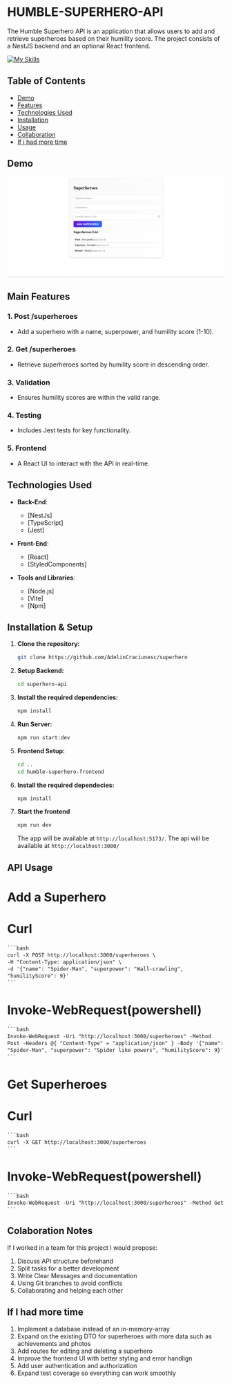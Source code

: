 # HUMBLE-SUPERHERO-API

The Humble Superhero API is an application that allows users to add and retrieve superheroes based on their humility score. The project consists of a NestJS backend and an optional React frontend.

[![My Skills](https://skillicons.dev/icons?i=ts,jest,nestjs,css,vite,react)](https://skillicons.dev)

## Table of Contents

- [Demo](#demo)
- [Features](#features)
- [Technologies Used](#technologies-used)
- [Installation](#installation)
- [Usage](#usage)
- [Collaboration](#colaboration-notes)
- [If i had more time](#if-i-had-more-time)

## Demo

![HUMBLE-SUPERHERO-API](assets/demo.png)

## Main Features

### 1. Post /superheroes
- Add a superhero with a name, superpower, and humility score (1-10).

### 2. Get /superheroes
- Retrieve superheroes sorted by humility score in descending order.

### 3. Validation
- Ensures humility scores are within the valid range.

### 4. Testing
- Includes Jest tests for key functionality.

### 5. Frontend
- A React UI to interact with the API in real-time.

## Technologies Used

- **Back-End**:
  - [NestJs]
  - [TypeScript]
  - [Jest]

- **Front-End**:
  - [React]
  - [StyledComponents]

- **Tools and Libraries**:
  - [Node.js]
  - [Vite]
  - [Npm]

## Installation & Setup

1. **Clone the repository:**

    ```bash
    git clone https://github.com/AdelinCraciunesc/superhero
    ```

2. **Setup Backend:**

    ```bash
    cd superhero-api
    ```

3. **Install the required dependencies:**

    ```bash
    npm install
    ```

4. **Run Server:**

    ```bash
    npm run start:dev
    ```

5. **Frontend Setup:**

    ```bash
    cd ..
    cd humble-superhero-frontend
    ```

6. **Install the required dependecies:**

    ```bash
    npm install
    ```
7. **Start the frontend**

    ```bash
    npm run dev
    ```

    The app will be available at `http://localhost:5173/`.
    The api wiil be available at `http://localhost:3000/`

## API Usage
# Add a Superhero
# Curl
    ```bash
    curl -X POST http://localhost:3000/superheroes \
    -H "Content-Type: application/json" \
    -d '{"name": "Spider-Man", "superpower": "Wall-crawling", "humilityScore": 9}'
    ```
# Invoke-WebRequest(powershell)
    ```bash
    Invoke-WebRequest -Uri "http://localhost:3000/superheroes" -Method Post -Headers @{ "Content-Type" = "application/json" } -Body '{"name": "Spider-Man", "superpower": "Spider like powers", "humilityScore": 9}'
    ```

# Get Superheroes
# Curl
    ```bash
    curl -X GET http://localhost:3000/superheroes
    ```
# Invoke-WebRequest(powershell)
    ```bash
    Invoke-WebRequest -Uri "http://localhost:3000/superheroes" -Method Get
    ```

## Colaboration Notes
If I worked in a team for this project I would propose:
1. Discuss API structure beforehand
2. Split tasks for a better development
3. Write Clear Messages and documentation
4. Using Git branches to avoid conflicts
5. Collaborating and helping each other

## If I had more time
1. Implement a database instead of an in-memory-array
2. Expand on the existing DTO for superheroes with more data such as achievements and photos
3. Add routes for editing and deleting a superhero
4. Improve the frontend UI with better styling and error handlign
5. Add user authentication and authorization
6. Expand test coverage so everything can work smoothly
